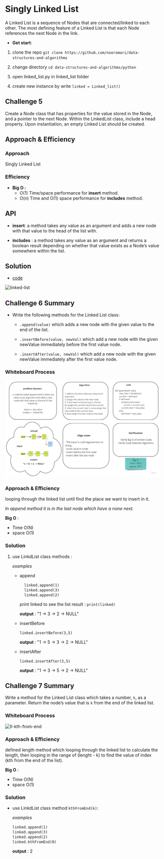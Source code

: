 # Singly Linked List

A Linked List is a sequence of Nodes that are connected/linked to each other. The most defining feature of a Linked List is that each Node references the next Node in the link.


- **Get start**:
1. clone the repo `git clone https://github.com/nooromari/data-structures-and-algorithms`

1. change directory `cd data-structures-and-algorithms/python`

1. open linked_list.py in linked_list folder

1. create new instance by write 
   `linked = Linked_list()`


## Challenge 5

Create a Node class that has properties for the value stored in the Node, and a pointer to the next Node.
Within the LinkedList class, include a head property. Upon instantiation, an empty Linked List should be created.

## Approach & Efficiency

### Approach
Singly Linked List

### Efficiency
 - **Big O :**
   - O(1) Time/space performance for **insert** method.
   - O(n) Time and O(1) space performance for **includes** method.


## API

- **insert**: 
a method takes any value as an argument and adds a new node with that value to the head of the list with.

- **includes** : 
a method takes any value as an argument and returns a boolean result depending on whether that value exists as a Node’s value somewhere within the list.



## Solution
- [code](linked_list.py)

![linked-list](../challenges/assets/linked-list.jpg)



## Challenge 6 Summary
<!-- Description of the challenge -->
- Write the following methods for the Linked List class:

  * `.append(value)` which adds a new node with the given value to the end of the list.

  * `.insertBefore(value, newVal)` which add a new node with the given newValue immediately before the first value node.

  * `.insertAfter(value, newVal)` which add a new node with the given newValue immediately after the first value node.


### Whiteboard Process
<!-- Embedded whiteboard image -->
![ll-insertions](../../challenges/assets/ll-insertions.jpg)


### Approach & Efficiency
<!-- What approach did you take? Why? What is the Big O space/time for this approach? -->

looping through the linked list until find the place we want to insert in it.

*In append method it is in the last node which have a none next.*

**Big O** :
- Time O(N) 
- space O(1)


### Solution
<!-- Show how to run your code, and examples of it in action -->


1. use LinkdList class methods :

   *examples*
    - append 

        ```
          linked.append(1)
          linked.append(3)
          linked.append(2)
        ```

      print linked to see the list result : `print(linked)`

      **output** : "1 -> 3 -> 2 -> NULL"
    
    - insertBefore
      
      ```
      linked.insertBefore(3,5)
      ``` 
      **output** : "1 -> 5 -> 3 -> 2 -> NULL"

    - insertAfter
        
        ```
        linked.insertAfter(3,5)
        ``` 
        **output** : "1 -> 3 -> 5 -> 2 -> NULL"



## Challenge 7 Summary
<!-- Description of the challenge -->
Write a method for the Linked List class which takes a number, `k`, as a parameter. Return the node’s value that is `k` from the end of the linked list.

### Whiteboard Process
<!-- Embedded whiteboard image -->
![ll-kth-from-end](../challenges/assets/ll-kth-from-end.jpg)


### Approach & Efficiency
<!-- What approach did you take? Why? What is the Big O space/time for this approach? -->

defined length method which looping through the linked list to calculate the length, then looping in the range of (lenght - k) to find the value of index (kth from the end of the list).


**Big O** :
- Time O(N) 
- space O(1)


### Solution
<!-- Show how to run your code, and examples of it in action -->

 - use LinkdList class method `kthFromEnd(k)`:

   *examples*

    ```
    linked.append(1)
    linked.append(3)
    linked.append(2)
    linked.kthFromEnd(0)
    ```

      **output** : 2

